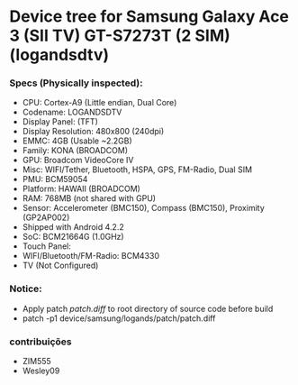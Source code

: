 # Device tree for Samsung Galaxy Ace 3 (SII TV) GT-S7273T (2 SIM) (logandsdtv)

### Specs (Physically inspected):
  - CPU: Cortex-A9 (Little endian, Dual Core)
  - Codename: LOGANDSDTV
  - Display Panel:  (TFT)
  - Display Resolution: 480x800 (240dpi)
  - EMMC: 4GB (Usable ~2.2GB)
  - Family: KONA (BROADCOM)
  - GPU: Broadcom VideoCore IV
  - Misc: WIFI/Tether, Bluetooth, HSPA, GPS, FM-Radio, Dual SIM
  - PMU: BCM59054
  - Platform: HAWAII (BROADCOM)
  - RAM: 768MB (not shared with GPU)
  - Sensor: Accelerometer (BMC150), Compass (BMC150), Proximity (GP2AP002)
  - Shipped with Android 4.2.2
  - SoC: BCM21664G (1.0GHz)
  - Touch Panel:
  - WIFI/Bluetooth/FM-Radio: BCM4330
  - TV (Not Configured)
  
### Notice:
  - Apply patch *patch.diff* to root directory of source code before build
  - patch -p1 device/samsung/logands/patch/patch.diff
  
### contribuições 
  - ZIM555
  - Wesley09